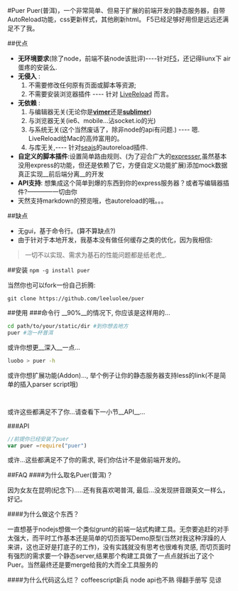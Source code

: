 #Puer 
Puer(普洱)，一个非常简单、但易于扩展的前端开发的静态服务器，自带AutoReload功能，css更新样式，其他刷新html。 F5已经足够好用但是远远还满足不了我。


##优点

* __无环境要求__(除了node，前端不装node该批评)----针对[F5](http://www.getf5.com/ "F5官方网站")，还记得liunx下 air蛋疼的安装么. 
* __无侵入__ :
  1. 不需要修改任何原有页面或脚本等资源; 
  2. 不需要安装浏览器插件 ---- 针对 [LiveReload](http://livereload.com/) 而言。
* __无依赖__ :
  1. 与编辑器无关(无论你是[__vimer__](https://github.com/carlhuda/janus)还是[__sublimer__](http://www.sublimetext.com/))
  2. 与浏览器无关(ie6、mobile...沾socket.io的光) 
  3. 与系统无关(这个当然废话了，除非node的api有问题.) ---- 嗯. LiveReload给Mac的高帅富用的。
  4. 与库无关,---- 针对[seajs](https://seajs.org)的autoreload插件.
* __自定义的脚本插件__:设置简单路由规则、(为了迎合广大的[expresser](http://expressjs.com/),虽然基本没用express的功能，但还是依赖了它，方便自定义功能扩展)添加mock数据真正实现__前后端分离__的开发 
* __API支持__: 想集成这个简单到爆的东西到你的express服务器？或者写编辑器插件?————一切由你
* 天然支持markdown的预览哦，也autoreload的哦。。。

##缺点
* 无gui，基于命令行。(算不算缺点?)
* 由于针对于本地开发，我基本没有做任何缓存之类的优化，因为我相信:
>一切不以实现、需求为基石的性能问题都是纸老虎_. 

##安装 
`npm -g install puer`

当然你也可以fork一份自己折腾:

`git clone https://github.com/leeluolee/puer`


##使用
###命令行
__90%__的情况下, 你应该是这样用的...
```bash
cd path/to/your/static/dir #到你想去地方
puer #泡一杯普洱

```
或许你想更__深入__一点...
```bash
luobo > puer -h
```
或许你想扩展功能(Addon)..., 举个例子让你的静态服务器支持less的link(不是简单的插入parser script哦)
```


```
或许这些都满足不了你...请查看下一小节__API__...


###API
```js
//前提你已经安装了puer
var puer =require("puer")
```
或许...这些都满足不了你的需求, 哥们你估计不是做前端开发的。




##FAQ
####为什么取名Puer(普洱)？

因为女友在昆明(纪念下).....还有我喜欢喝普洱, 最后...没发现拼音跟英文一样么， 好记。

####为什么做这个东西？

一直想基于nodejs想做一个类似grunt的前端一站式构建工具。无奈要追赶的对手太强大，而平时工作基本还是简单的切页面写Demo原型(当然对我这种浮躁的人来讲，这也正好是打底子的工作)，没有实践就没有思考也很难有灵感, 而切页面时有强烈的需求要一个静态server,结果那个构建工具做了一点点就拆出了这个Puer。当然最终还是要merge给我的大而全工具服务的

####为什么代码这么烂？
coffeescript新兵 node api也不熟 得翻手册写 见谅
